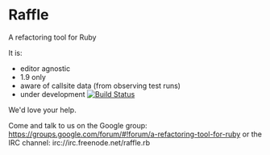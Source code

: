Raffle
======

A refactoring tool for Ruby

It is:

  * editor agnostic
  * 1.9 only
  * aware of callsite data (from observing test runs)
  * under development [![Build Status](https://secure.travis-ci.org/mattwynne/raffle.png?branch=master)](http://travis-ci.org/mattwynne/raffle)

We'd love your help. 

Come and talk to us on the Google group: https://groups.google.com/forum/#!forum/a-refactoring-tool-for-ruby or the IRC channel: irc://irc.freenode.net/raffle.rb

